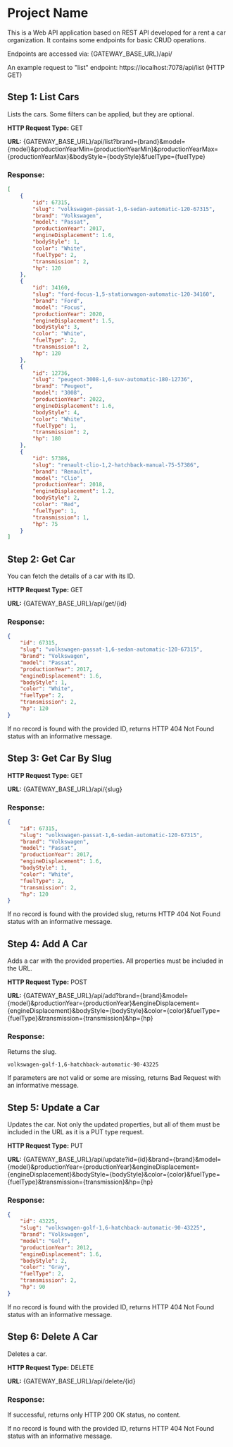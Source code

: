 # Project Name

This is a Web API application based on REST API developed for a rent a car organization. It contains some endpoints for basic CRUD operations.

Endpoints are accessed via: {GATEWAY_BASE_URL}/api/

An example request to "list" endpoint:
https://localhost:7078/api/list (HTTP GET)

## Step 1: List Cars

Lists the cars. Some filters can be applied, but they are optional.

**HTTP Request Type:** GET

**URL:** {GATEWAY_BASE_URL}/api/list?brand={brand}&model={model}&productionYearMin={productionYearMin}&productionYearMax={productionYearMax}&bodyStyle={bodyStyle}&fuelType={fuelType}

### **Response:**

```json
[
    {
        "id": 67315,
        "slug": "volkswagen-passat-1,6-sedan-automatic-120-67315",
        "brand": "Volkswagen",
        "model": "Passat",
        "productionYear": 2017,
        "engineDisplacement": 1.6,
        "bodyStyle": 1,
        "color": "White",
        "fuelType": 2,
        "transmission": 2,
        "hp": 120
    },
    {
        "id": 34160,
        "slug": "ford-focus-1,5-stationwagon-automatic-120-34160",
        "brand": "Ford",
        "model": "Focus",
        "productionYear": 2020,
        "engineDisplacement": 1.5,
        "bodyStyle": 3,
        "color": "White",
        "fuelType": 2,
        "transmission": 2,
        "hp": 120
    },
    {
        "id": 12736,
        "slug": "peugeot-3008-1,6-suv-automatic-180-12736",
        "brand": "Peugeot",
        "model": "3008",
        "productionYear": 2022,
        "engineDisplacement": 1.6,
        "bodyStyle": 4,
        "color": "White",
        "fuelType": 1,
        "transmission": 2,
        "hp": 180
    },
    {
        "id": 57386,
        "slug": "renault-clio-1,2-hatchback-manual-75-57386",
        "brand": "Renault",
        "model": "Clio",
        "productionYear": 2018,
        "engineDisplacement": 1.2,
        "bodyStyle": 2,
        "color": "Red",
        "fuelType": 1,
        "transmission": 1,
        "hp": 75
    }
]
```

## Step 2: Get Car

You can fetch the details of a car with its ID.

**HTTP Request Type:** GET

**URL:** {GATEWAY_BASE_URL}/api/get/{id}

### **Response:**

```json
{
    "id": 67315,
    "slug": "volkswagen-passat-1,6-sedan-automatic-120-67315",
    "brand": "Volkswagen",
    "model": "Passat",
    "productionYear": 2017,
    "engineDisplacement": 1.6,
    "bodyStyle": 1,
    "color": "White",
    "fuelType": 2,
    "transmission": 2,
    "hp": 120
}
```

If no record is found with the provided ID, returns HTTP 404 Not Found status with an informative message.

## Step 3: Get Car By Slug

**HTTP Request Type:** GET

**URL:** {GATEWAY_BASE_URL}/api/{slug}

### **Response:**

```json
{
    "id": 67315,
    "slug": "volkswagen-passat-1,6-sedan-automatic-120-67315",
    "brand": "Volkswagen",
    "model": "Passat",
    "productionYear": 2017,
    "engineDisplacement": 1.6,
    "bodyStyle": 1,
    "color": "White",
    "fuelType": 2,
    "transmission": 2,
    "hp": 120
}
```

If no record is found with the provided slug, returns HTTP 404 Not Found status with an informative message.

## Step 4: Add A Car

Adds a car with the provided properties. All properties must be included in the URL.

**HTTP Request Type:** POST

**URL:** {GATEWAY_BASE_URL}/api/add?brand={brand}&model={model}&productionYear={productionYear}&engineDisplacement={engineDisplacement}&bodyStyle={bodyStyle}&color={color}&fuelType={fuelType}&transmission={transmission}&hp={hp}

### **Response:**

Returns the slug.

```
volkswagen-golf-1,6-hatchback-automatic-90-43225
```

If parameters are not valid or some are missing, returns Bad Request with an informative message.

## Step 5: Update a Car

Updates the car. Not only the updated properties, but all of them must be included in the URL as it is a PUT type request.

**HTTP Request Type:** PUT

**URL:** {GATEWAY_BASE_URL}/api/update?id={id}&brand={brand}&model={model}&productionYear={productionYear}&engineDisplacement={engineDisplacement}&bodyStyle={bodyStyle}&color={color}&fuelType={fuelType}&transmission={transmission}&hp={hp}

### **Response:**

```json
{
    "id": 43225,
    "slug": "volkswagen-golf-1,6-hatchback-automatic-90-43225",
    "brand": "Volkswagen",
    "model": "Golf",
    "productionYear": 2012,
    "engineDisplacement": 1.6,
    "bodyStyle": 2,
    "color": "Gray",
    "fuelType": 2,
    "transmission": 2,
    "hp": 90
}
```

If no record is found with the provided ID, returns HTTP 404 Not Found status with an informative message.

## Step 6: Delete A Car

Deletes a car.

**HTTP Request Type:** DELETE

**URL:** {GATEWAY_BASE_URL}/api/delete/{id}

### **Response:**

If successful, returns only HTTP 200 OK status, no content.

If no record is found with the provided ID, returns HTTP 404 Not Found status with an informative message.
